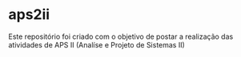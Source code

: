 # aps2ii
Este repositório foi criado com o objetivo de postar a realização das atividades de APS II (Analíse e Projeto de Sistemas II)
